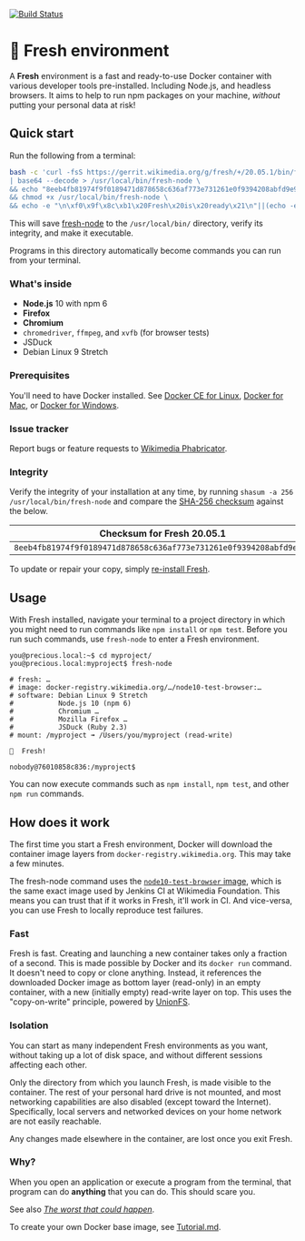 [![Build Status](https://travis-ci.com/wikimedia/fresh.svg?branch=master)](https://travis-ci.com/wikimedia/fresh)

# 🌱  Fresh environment

A **Fresh** environment is a fast and ready-to-use Docker container with
various developer tools pre-installed. Including Node.js, and headless
browsers. It aims to help to run npm packages on your machine,
_without_ putting your personal data at risk!

## Quick start

Run the following from a terminal:

```sh
bash -c 'curl -fsS https://gerrit.wikimedia.org/g/fresh/+/20.05.1/bin/fresh-node10?format=TEXT \
| base64 --decode > /usr/local/bin/fresh-node \
&& echo "8eeb4fb81974f9f0189471d878658c636af773e731261e0f9394208abfd9e98e  /usr/local/bin/fresh-node" | shasum -c \
&& chmod +x /usr/local/bin/fresh-node \
&& echo -e "\n\xf0\x9f\x8c\xb1\x20Fresh\x20is\x20ready\x21\n"||(echo -e "\xe2\x9d\x8c";false)'
```

This will save [fresh-node](/bin/fresh-node10) to the `/usr/local/bin/` directory, verify its integrity, and make it executable.

Programs in this directory automatically become commands you can run from your terminal.

### What's inside

* **Node.js** 10 with npm 6
* **Firefox**
* **Chromium**
* `chromedriver`, `ffmpeg`, and `xvfb` (for browser tests)
* JSDuck
* Debian Linux 9 Stretch

### Prerequisites

You'll need to have Docker installed. See [Docker CE for Linux](https://docs.docker.com/install/#server), [Docker for Mac](https://hub.docker.com/editions/community/docker-ce-desktop-mac), or [Docker for Windows](https://docs.docker.com/docker-for-windows/install/).

### Issue tracker

Report bugs or feature requests to [Wikimedia Phabricator](https://phabricator.wikimedia.org/maniphest/task/edit/form/1/?project=wikimedia-fresh).

### Integrity

Verify the integrity of your installation at any time, by running `shasum -a 256 /usr/local/bin/fresh-node` and compare the [SHA-256 checksum](https://en.wikipedia.org/wiki/SHA-256) against the below.

| Checksum for Fresh 20.05.1 |
|-------|
| `8eeb4fb81974f9f0189471d878658c636af773e731261e0f9394208abfd9e98e` |

To update or repair your copy, simply [re-install Fresh](#quick-start).

## Usage

With Fresh installed, navigate your terminal to a project directory in which
you might need to run commands like `npm install` or `npm test`.
Before you run such commands, use `fresh-node` to enter a Fresh environment.

```
you@precious.local:~$ cd myproject/
you@precious.local:myproject$ fresh-node

# fresh: …
# image: docker-registry.wikimedia.org/…/node10-test-browser:…
# software: Debian Linux 9 Stretch
#           Node.js 10 (npm 6)
#           Chromium …
#           Mozilla Firefox …
#           JSDuck (Ruby 2.3)
# mount: /myproject ➟ /Users/you/myproject (read-write)

🌱  Fresh!

nobody@76010858c836:/myproject$
```

You can now execute commands such as `npm install`, `npm test`, and
other `npm run` commands.

## How does it work

The first time you start a Fresh environment, Docker will download the
container image layers from `docker-registry.wikimedia.org`. This may take
a few minutes.

The fresh-node command uses the [`node10-test-browser` image](./Tutorial.md#start-of-content),
which is the same exact image used by Jenkins CI at Wikimedia Foundation.
This means you can trust that if it works in Fresh, it'll work in CI.
And vice-versa, you can use Fresh to locally reproduce test failures.

### Fast

Fresh is fast. Creating and launching a new container takes only a fraction
of a second. This is made possible by Docker and its `docker run` command.
It doesn't need to copy or clone anything. Instead, it references the
downloaded Docker image as bottom layer (read-only) in an empty container,
with a new (initially empty) read-write layer on top. This uses the
"copy-on-write" principle, powered by [UnionFS](https://en.wikipedia.org/wiki/UnionFS).

### Isolation

You can start as many independent Fresh environments as you want,
without taking up a lot of disk space, and without different sessions
affecting each other.

Only the directory from which you launch Fresh, is made visible to the container.
The rest of your personal hard drive is not mounted, and most networking
capabilities are also disabled (except toward the Internet). Specifically,
local servers and networked devices on your home network are not easily
reachable.

Any changes made elsewhere in the container, are lost once you exit Fresh.

### Why?

When you open an application or execute a program from the terminal,
that program can do **anything** that you can do. This should scare you.

See also _[The worst that could happen](https://timotijhof.net/posts/2019/protect-yourself-from-npm/)_.

To create your own Docker base image, see [Tutorial.md](./Tutorial.md).
